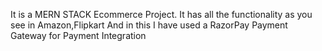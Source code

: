 It is a MERN STACK Ecommerce Project. It has all the functionality as you see in Amazon,Flipkart And in this I have used a RazorPay Payment Gateway for Payment Integration
